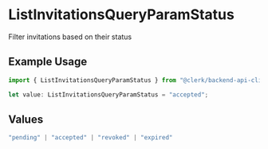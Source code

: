 # ListInvitationsQueryParamStatus

Filter invitations based on their status

## Example Usage

```typescript
import { ListInvitationsQueryParamStatus } from "@clerk/backend-api-client/models/operations";

let value: ListInvitationsQueryParamStatus = "accepted";
```

## Values

```typescript
"pending" | "accepted" | "revoked" | "expired"
```